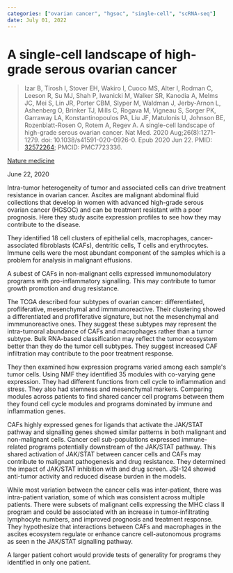 ```yaml
---
categories: ["ovarian cancer", "hgsoc", "single-cell", "scRNA-seq"]
date: July 01, 2022
---
```


#  A single-cell landscape of high-grade serous ovarian cancer

> Izar B, Tirosh I, Stover EH, Wakiro I, Cuoco MS, Alter I, Rodman C, Leeson R,
> Su MJ, Shah P, Iwanicki M, Walker SR, Kanodia A, Melms JC, Mei S, Lin JR,
> Porter CBM, Slyper M, Waldman J, Jerby-Arnon L, Ashenberg O, Brinker TJ, Mills
> C, Rogava M, Vigneau S, Sorger PK, Garraway LA, Konstantinopoulos PA, Liu JF,
> Matulonis U, Johnson BE, Rozenblatt-Rosen O, Rotem A, Regev A. A single-cell
> landscape of high-grade serous ovarian cancer. Nat Med. 2020
> Aug;26(8):1271-1279. doi: 10.1038/s41591-020-0926-0. Epub 2020 Jun 22. PMID:
> [32572264](https://pubmed.ncbi.nlm.nih.gov/32572264/); PMCID: PMC7723336.

[Nature medicine](https://www.nature.com/articles/s41591-020-0926-0)

June 22, 2020

Intra-tumor heterogeneity of tumor and associated cells can drive treatment
resistance in ovarian cancer. Ascites are malignant abdominal fluid collections
that develop in women with advanced high-grade serous ovarian cancer (HGSOC) and
can be treatment resistant with a poor prognosis. Here they study ascite
expression profiles to see how they may contribute to the disease.

They identified 18 cell clusters of epithelial cells, macrophages,
cancer-associated fibroblasts (CAFs), dentritic cells, T cells and erythrocytes.
Immune cells were the most abundant component of the samples which is a problem
for analysis in malignant effusions. 

A subest of CAFs in non-malignant cells expressed immunomodulatory programs with
pro-inflammatory signalling. This may contribute to tumor growth promotion and
drug resistance.

The TCGA described four subtypes of ovarian cancer: differentiated,
profliferative, mesenchymal and immmunoreactive. Their clustering showed a
differentiated and profliferative signature, but not the mesenchymal and
immmunoreactive ones. They suggest these subtypes may represent the
intra-tumoral abundance of CAFs and macrophages rather than a tumor subtype.
Bulk RNA-based classification may reflect the tumor ecosystem better than they
do the tumor cell subtypes. They suggest increased CAF infiltration may
contribute to the poor treatment response.

They then examined how expression programs varied among each sample's tumor
cells. Using NMF they identified 35 modules with co-varying gene expression.
They had different functions from cell cycle to inflammation and stress. They
also had stemness and mesenchymal markers. Comparing modules across patients to
find shared cancer cell programs between them they found cell cycle modules and
programs dominated by immune and inflammation genes. 

CAFs highly expressed genes for ligands that activate the JAK/STAT pathway and
signalling genes showed similar patterns in both malignant and non-malignant
cells. Cancer cell sub-populations expressed immune-related programs potentially
downstream of the JAK/STAT pathway. This shared activation of JAK/STAT between
cancer cells and CAFs may contribute to malignant pathogenesis and drug
resistance. They determined the impact of JAK/STAT inhibition with and drug
screen. JSI-124 showed anti-tumor activity and reduced disease burden in the
models.

While most variation between the cancer cells was inter-patient, there was
intra-patient variation, some of which was consistent across multiple patients.
There were subsets of malignant cells expressing the MHC class II program and
could be associated with an increase in tumor-infiltrating lymphocyte numbers,
and improved prognosis and treatment response. They hypothesize that
interactions between CAFs and macrophages in the ascites ecosystem regulate or
enhance cancre cell-autonomous programs as seen n the JAK/STAT signalling
pathway.

A larger patient cohort would provide tests of generality for programs they
identified in only one patient.
